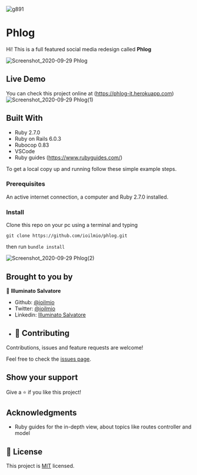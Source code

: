 
![g891](https://user-images.githubusercontent.com/51195150/94496469-be393400-01f4-11eb-9f53-731fd5213fd9.png)

# Phlog

Hi! This is a full featured social media redesign called **Phlog**

![Screenshot_2020-09-29 Phlog](https://user-images.githubusercontent.com/51195150/94496620-2daf2380-01f5-11eb-9e66-ee6eea8cea99.png)



## Live Demo

You can check this project online at (https://phlog-it.herokuapp.com)
![Screenshot_2020-09-29 Phlog(1)](https://user-images.githubusercontent.com/51195150/94496666-4ae3f200-01f5-11eb-843c-3d148e6ce195.png)




## Built With

- Ruby 2.7.0
- Ruby on Rails 6.0.3
- Rubocop 0.83
- VSCode
- Ruby guides (https://www.rubyguides.com/)


To get a local copy up and running follow these simple example steps.

### Prerequisites

An active internet connection, a computer and Ruby 2.7.0 installed.


### Install
Clone this repo on your pc using a terminal and typing 

``git clone https://github.com/ioilmio/phlog.git``

then run ``bundle install``


![Screenshot_2020-09-29 Phlog(2)](https://user-images.githubusercontent.com/51195150/94496593-1a9c5380-01f5-11eb-8cf4-9a4f40ae8bf1.png)











## Brought to you by

👤 **Illuminato Salvatore**

- Github: [@ioilmio](https://github.com/ioilmio)
- Twitter: [@ioilmio](https://twitter.com/ioilmio)
- Linkedin: [Illuminato Salvatore](https://www.linkedin.com/in/illuminato-salvatore/)
- ## 🤝 Contributing

Contributions, issues and feature requests are welcome!

Feel free to check the [issues page](https://github.com/ioilmio/phlog/issues).

## Show your support

Give a ⭐️ if you like this project!

## Acknowledgments

- Ruby guides for the in-depth view, about topics like routes controller and model

## 📝 License

This project is [MIT](lic.url) licensed.


